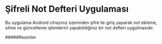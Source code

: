 # Şifreli Not Defteri Uygulaması

Bu uygulama Android cihazınız üzerinden şifre ile giriş yaparak not ekleme, silme ve güncelleme işlemlerini yapabildiğiniz bir not defteri uygulmasıdır.

#####Resimler
